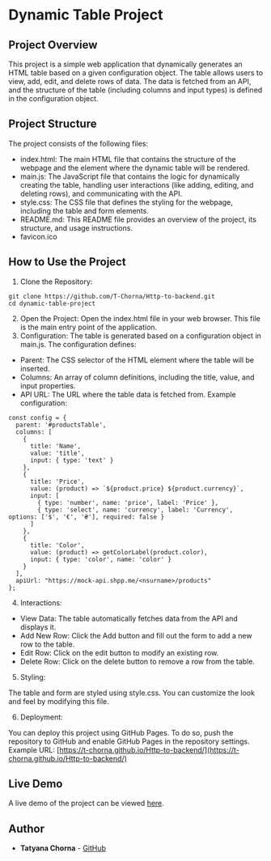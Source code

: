 # Dynamic Table Project

## Project Overview
This project is a simple web application that dynamically generates an HTML table based on a given configuration object. The table allows users to view, add, edit, and delete rows of data. The data is fetched from an API, and the structure of the table (including columns and input types) is defined in the configuration object.

## Project Structure
The project consists of the following files:

* index.html: The main HTML file that contains the structure of the webpage and the element where the dynamic table will be rendered.
* main.js: The JavaScript file that contains the logic for dynamically creating the table, handling user interactions (like adding, editing, and deleting rows), and communicating with the API.
* style.css: The CSS file that defines the styling for the webpage, including the table and form elements.
* README.md: This README file provides an overview of the project, its structure, and usage instructions.
* favicon.ico

## How to Use the Project
1. Clone the Repository:
```
git clone https://github.com/T-Chorna/Http-to-backend.git
cd dynamic-table-project
```
2. Open the Project:
Open the index.html file in your web browser. This file is the main entry point of the application.
3. Configuration:
The table is generated based on a configuration object in main.js. The configuration defines:
* Parent: The CSS selector of the HTML element where the table will be inserted.
* Columns: An array of column definitions, including the title, value, and input properties.
* API URL: The URL where the table data is fetched from.
Example configuration:
```
const config = {
  parent: '#productsTable',
  columns: [
    {
      title: 'Name',
      value: 'title',
      input: { type: 'text' }
    },
    {
      title: 'Price',
      value: (product) => `${product.price} ${product.currency}`,
      input: [
        { type: 'number', name: 'price', label: 'Price' },
        { type: 'select', name: 'currency', label: 'Currency', options: ['$', '€', '₴'], required: false }
      ]
    },
    {
      title: 'Color',
      value: (product) => getColorLabel(product.color),
      input: { type: 'color', name: 'color' }
    }
  ],
  apiUrl: "https://mock-api.shpp.me/<nsurname>/products"
};

```

4. Interactions:

* View Data: The table automatically fetches data from the API and displays it.
* Add New Row: Click the Add button and fill out the form to add a new row to the table.
* Edit Row: Click on the edit button to modify an existing row.
* Delete Row: Click on the delete button to remove a row from the table.

5. Styling:

The table and form are styled using style.css. You can customize the look and feel by modifying this file.

6. Deployment:

You can deploy this project using GitHub Pages. To do so, push the repository to GitHub and enable GitHub Pages in the repository settings.
Example URL: [https://t-chorna.github.io/Http-to-backend/](https://t-chorna.github.io/Http-to-backend/)

## Live Demo
A live demo of the project can be viewed [here](https://t-chorna.github.io/Http-to-backend/).

## Author

- **Tatyana Chorna** - [GitHub](https://github.com/T-Chorna)

